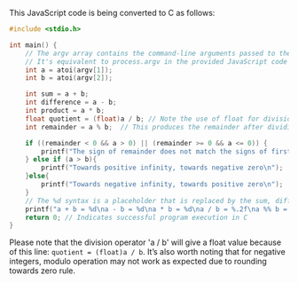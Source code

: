 This JavaScript code is being converted to C as follows:

```C
#include <stdio.h>

int main() {
    // The argv array contains the command-line arguments passed to the program.
    // It's equivalent to process.argv in the provided JavaScript code snippet.
    int a = atoi(argv[1]);
    int b = atoi(argv[2]);

    int sum = a + b;
    int difference = a - b;
    int product = a * b;
    float quotient = (float)a / b; // Note the use of float for division to avoid integer truncation
    int remainder = a % b;  // This produces the remainder after dividing 'b' into 'a'. The '%' operator is called the modulo operator in C

    if ((remainder < 0 && a > 0) || (remainder >= 0 && a <= 0)) {
        printf("The sign of remainder does not match the signs of first and second operands\n");
    } else if (a > b){
        printf("Towards positive infinity, towards negative zero\n");
    }else{
        printf("Towards negative infinity, towards positive zero\n");
    }  
    // The %d syntax is a placeholder that is replaced by the sum, difference, product, quotient and remainder values.
    printf("a + b = %d\na - b = %d\na * b = %d\na / b = %.2f\na %% b = %d\n", sum, difference, product, quotient, remainder);
    return 0; // Indicates successful program execution in C
}
```
Please note that the division operator 'a / b' will give a float value because of this line: `quotient = (float)a / b`. It’s also worth noting that for negative integers, modulo operation may not work as expected due to rounding towards zero rule.
